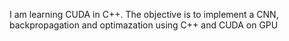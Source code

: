 I am learning CUDA in C++. The objective is to implement a CNN, backpropagation and optimazation using C++ and CUDA on GPU

